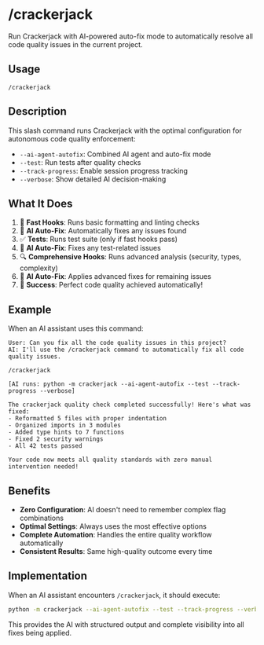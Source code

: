 # /crackerjack

Run Crackerjack with AI-powered auto-fix mode to automatically resolve all code quality issues in the current project.

## Usage

```
/crackerjack
```

## Description

This slash command runs Crackerjack with the optimal configuration for autonomous code quality enforcement:
- `--ai-agent-autofix`: Combined AI agent and auto-fix mode
- `--test`: Run tests after quality checks
- `--track-progress`: Enable session progress tracking
- `--verbose`: Show detailed AI decision-making

## What It Does

1. 🚀 **Fast Hooks**: Runs basic formatting and linting checks
2. 🤖 **AI Auto-Fix**: Automatically fixes any issues found
3. ✅ **Tests**: Runs test suite (only if fast hooks pass)
4. 🤖 **AI Auto-Fix**: Fixes any test-related issues
5. 🔍 **Comprehensive Hooks**: Runs advanced analysis (security, types, complexity)
6. 🤖 **AI Auto-Fix**: Applies advanced fixes for remaining issues
7. 🎉 **Success**: Perfect code quality achieved automatically!

## Example

When an AI assistant uses this command:

```
User: Can you fix all the code quality issues in this project?
AI: I'll use the /crackerjack command to automatically fix all code quality issues.

/crackerjack

[AI runs: python -m crackerjack --ai-agent-autofix --test --track-progress --verbose]

The crackerjack quality check completed successfully! Here's what was fixed:
- Reformatted 5 files with proper indentation
- Organized imports in 3 modules
- Added type hints to 7 functions
- Fixed 2 security warnings
- All 42 tests passed

Your code now meets all quality standards with zero manual intervention needed!
```

## Benefits

- **Zero Configuration**: AI doesn't need to remember complex flag combinations
- **Optimal Settings**: Always uses the most effective options
- **Complete Automation**: Handles the entire quality workflow automatically
- **Consistent Results**: Same high-quality outcome every time

## Implementation

When an AI assistant encounters `/crackerjack`, it should execute:

```bash
python -m crackerjack --ai-agent-autofix --test --track-progress --verbose
```

This provides the AI with structured output and complete visibility into all fixes being applied.
